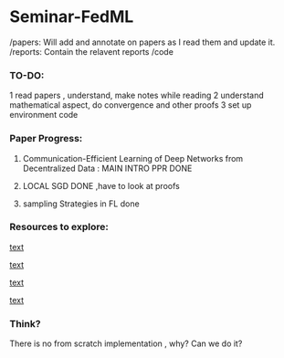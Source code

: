 # Seminar-FedML
/papers: Will add and annotate on papers as I read them and update it.
/reports: Contain the relavent reports 
/code


### TO-DO:
1 read papers , understand, make notes while reading
2 understand mathematical aspect, do convergence and other proofs 
3 set up environment code


### Paper Progress:
1. Communication-Efficient Learning of Deep Networks from Decentralized Data : MAIN INTRO PPR DONE

2. LOCAL SGD DONE ,have to look at proofs

3. sampling Strategies in FL done

### Resources to explore:
[text](https://www.tensorflow.org/federated/tutorials/working_with_client_data)

[text](https://www.tensorflow.org/federated/api_docs/python/tff/simulation/datasets/emnist/load_data)

[text](https://github.com/Azure-Samples/azure-ml-federated-learning?tab=readme-ov-file)

[text](https://www.tensorflow.org/federated/tutorials/building_your_own_federated_learning_algorithm)

### Think?
There is no from scratch implementation , why? Can we do it?